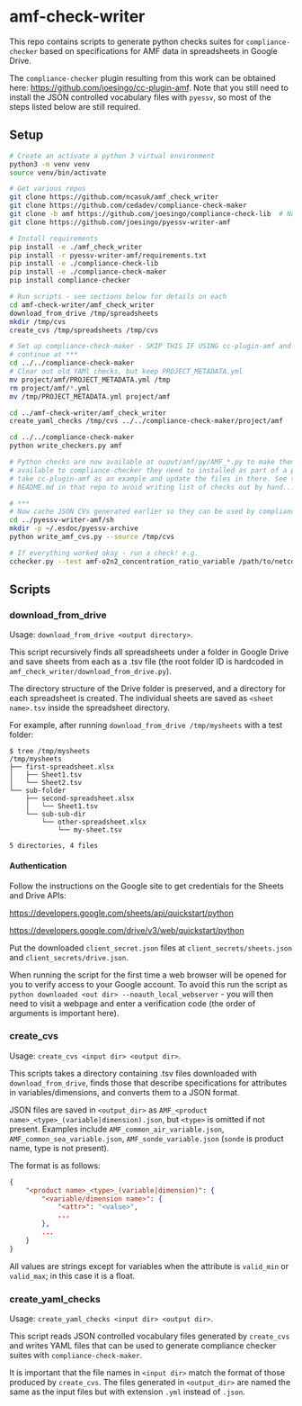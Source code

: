 # amf-check-writer

This repo contains scripts to generate python checks suites for `compliance-checker`
based on specifications for AMF data in spreadsheets in Google Drive.

The `compliance-checker` plugin resulting from this work can be obtained
here: https://github.com/joesingo/cc-plugin-amf. Note that you still need to
install the JSON controlled vocabulary files with `pyessv`, so most of the steps
listed below are still required.

## Setup ##

```bash
# Create an activate a python 3 virtual environment
python3 -m venv venv
source venv/bin/activate

# Get various repos
git clone https://github.com/ncasuk/amf_check_writer
git clone https://github.com/cedadev/compliance-check-maker
git clone -b amf https://github.com/joesingo/compliance-check-lib  # Note: clone 'amf' branch
git clone https://github.com/joesingo/pyessv-writer-amf

# Install requirements
pip install -e ./amf_check_writer
pip install -r pyessv-writer-amf/requirements.txt
pip install -e ./compliance-check-lib
pip install -e ./compliance-check-maker
pip install compliance-checker

# Run scripts - see sections below for details on each
cd amf-check-writer/amf_check_writer
download_from_drive /tmp/spreadsheets
mkdir /tmp/cvs
create_cvs /tmp/spreadsheets /tmp/cvs

# Set up compliance-check-maker - SKIP THIS IF USING cc-plugin-amf and
# continue at ***
cd ../../compliance-check-maker
# Clear out old YAMl checks, but keep PROJECT_METADATA.yml
mv project/amf/PROJECT_METADATA.yml /tmp
rm project/amf/*.yml
mv /tmp/PROJECT_METADATA.yml project/amf

cd ../amf-check-writer/amf_check_writer
create_yaml_checks /tmp/cvs ../../compliance-check-maker/project/amf

cd ../../compliance-check-maker
python write_checkers.py amf

# Python checks are now available at ouput/amf/py/AMF_*.py to make them
# available to compliance-checker they need to installed as part of a plugin -
# take cc-plugin-amf as an example and update the files in there. See the
# README.md in that repo to avoid writing list of checks out by hand...

# ***
# Now cache JSON CVs generated earlier so they can be used by compliance-check-lib
cd ../pyessv-writer-amf/sh
mkdir -p ~/.esdoc/pyessv-archive
python write_amf_cvs.py --source /tmp/cvs

# If everything worked okay - run a check! e.g.
cchecker.py --test amf-o2n2_concentration_ratio_variable /path/to/netcdf/file.nc
```

## Scripts ##

### download_from_drive ###

Usage: `download_from_drive <output directory>`.

This script recursively finds all spreadsheets under a folder in Google Drive
and save sheets from each as a .tsv file (the root folder ID is hardcoded in
`amf_check_writer/download_from_drive.py`).

The directory structure of the Drive folder is preserved, and a directory for
each spreadsheet is created. The individual sheets are saved as
`<sheet name>.tsv` inside the spreadsheet directory.

For example, after running `download_from_drive /tmp/mysheets` with
a test folder:

```
$ tree /tmp/mysheets
/tmp/mysheets
├── first-spreadsheet.xlsx
│   ├── Sheet1.tsv
│   └── Sheet2.tsv
└── sub-folder
    ├── second-spreadsheet.xlsx
    │   └── Sheet1.tsv
    └── sub-sub-dir
        └── other-spreadsheet.xlsx
            └── my-sheet.tsv

5 directories, 4 files
```

#### Authentication ####

Follow the instructions on the Google site to get credentials for the Sheets
and Drive APIs:

https://developers.google.com/sheets/api/quickstart/python

https://developers.google.com/drive/v3/web/quickstart/python

Put the downloaded `client_secret.json` files at `client_secrets/sheets.json`
and `client_secrets/drive.json`.

When running the script for the first time a web browser will be opened for you
to verify access to your Google account. To avoid this run the script as
`python downloaded <out dir> --noauth_local_webserver` - you will then need to
visit a webpage and enter a verification code (the order of arguments is
important here).

### create_cvs ###

Usage: `create_cvs <input dir> <output dir>`.

This scripts takes a directory containing .tsv files downloaded with
`download_from_drive`, finds those that describe specifications for
attributes in variables/dimensions, and converts them to a JSON format.

JSON files are saved in `<output_dir>` as `AMF_<product name>_<type>_(variable|dimension).json`,
but `<type>` is omitted if not present. Examples include `AMF_common_air_variable.json`,
`AMF_common_sea_variable.json`, `AMF_sonde_variable.json` (`sonde` is product name, type is
not present).

The format is as follows:

```json
{
    "<product name>_<type>_(variable|dimension)": {
        "<variable/dimension name>": {
            "<attr>": "<value>",
            ...
        },
        ...
    }
}
```

All values are strings except for variables when the attribute is `valid_min`
or `valid_max`; in this case it is a float.

### create_yaml_checks ###

Usage: `create_yaml_checks <input dir> <output dir>`.

This script reads JSON controlled vocabulary files generated by `create_cvs`
and writes YAML files that can be used to generate compliance checker suites with
`compliance-check-maker`.

It is important that the file names in `<input dir>` match the format of those produced by
`create_cvs`. The files generated in `<output_dir>` are named the same as
the input files but with extension `.yml` instead of `.json`.
